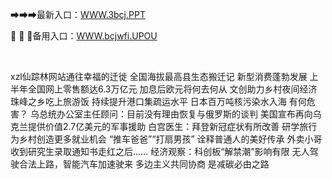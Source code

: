 <p>
	➡➡➡最新入口：<a href="http://www.baidu.com/link?url=6MA2SWnO3Raqke39an_0PUxosM6ZrUGzi1BN9tNnlPW&wd">WWW.3bcj.PPT</a> 
	<p>
		📶
📶
📶备用入口：<a href="http://www.baidu.com/link?url=6MA2SWnO3Raqke39an_0PUxosM6ZrUGzi1BN9tNnlPW&wd">WWW.bcjwfi.UPOU</a> 
	</p>
	<p>
		<br />
	</p>
	<p>
		xzl仙踪林网站通往幸福的迁徙 全国海拔最高县生态搬迁记
新型消费蓬勃发展 上半年全国网上零售额达6.3万亿元
加息后欧元将何去何从
文创助力乡村夜间经济
珠峰之乡吃上旅游饭
持续提升港口集疏运水平
日本百万吨核污染水入海 有何危害？
乌总统办公室主任顾问：目前没有理由恢复与俄罗斯的谈判
美国宣布再向乌克兰提供价值2.7亿美元的军事援助
白宫医生：拜登新冠症状有所改善
研学旅行为乡村创造更多就业机会
“推车爸爸”“打扇男孩” 诠释普通人的美好传承
外卖小哥收到研究生录取通知书走红之后……
经济观察：科创板“解禁潮”影响有限
无人驾驶合法上路，智能汽车加速驶来
多边主义共同协商 是减碳必由之路
	</p>
